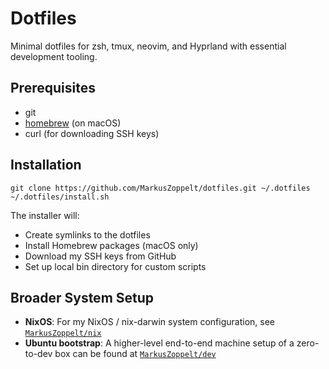 # Dotfiles

Minimal dotfiles for zsh, tmux, neovim, and Hyprland with essential development tooling.

## Prerequisites

- git
- [homebrew](https://brew.sh) (on macOS)
- curl (for downloading SSH keys)

## Installation

    git clone https://github.com/MarkusZoppelt/dotfiles.git ~/.dotfiles
    ~/.dotfiles/install.sh

The installer will:
- Create symlinks to the dotfiles
- Install Homebrew packages (macOS only)
- Download my SSH keys from GitHub
- Set up local bin directory for custom scripts


## Broader System Setup

- **NixOS**: For my NixOS / nix-darwin system configuration, see [`MarkusZoppelt/nix`](https://github.com/MarkusZoppelt/nix)
- **Ubuntu bootstrap**: A higher-level end-to-end machine setup of a zero-to-dev box can be found at [`MarkusZoppelt/dev`](https://github.com/MarkusZoppelt/dev)

